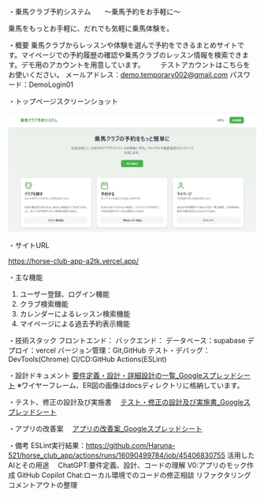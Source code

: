 ・乗馬クラブ予約システム　　～乗馬予約をお手軽に～

乗馬をもっとお手軽に、だれでも気軽に乗馬体験を。

・概要
乗馬クラブからレッスンや体験を選んで予約をできるまとめサイトです。マイページでの予約履歴の確認や乗馬クラブのレッスン情報を検索できます。デモ用のアカウントを用意しています。
　　テストアカウントはこちらをお使いください。
  メールアドレス：demo.temporary002@gmail.com
  パスワード：DemoLogin01

・トップページスクリーンショット

![アプリ画面](https://github.com/Haruna-521/horse_club_app/blob/9076f6a372a0f9327b00f3e4b3ed36eb577bd05c/docs/%E3%82%B9%E3%82%AF%E3%83%AA%E3%83%BC%E3%83%B3%E3%82%B7%E3%83%A7%E3%83%83%E3%83%88%202025-07-05%20224805.png?raw=true)

・サイトURL

https://horse-club-app-a2tk.vercel.app/

・主な機能

1. ユーザー登録、ログイン機能
2. クラブ検索機能
3. カレンダーによるレッスン検索機能
4. マイページによる過去予約表示機能

・技術スタック
フロントエンド：
バックエンド：
データベース：supabase
デプロイ：vercel
バージョン管理：Git,GitHub
テスト・デバッグ：DevTools(Chrome)
CI/CD:GitHub Actions(ESLint)

・設計ドキュメント
[要件定義・設計・詳細設計の一覧_Googleスプレッドシート](https://docs.google.com/spreadsheets/d/1xhpYufzAmk4GAWnDpNsyLwNMYybxnaZEyHLhjbOCP4w/edit?gid=983827669#gid=983827669)
※ワイヤーフレーム、ER図の画像はdocsディレクトリに格納しています。

・テスト、修正の設計及び実施書
　[テスト・修正の設計及び実施書_Googleスプレッドシート](https://docs.google.com/spreadsheets/d/1DA0Ja0OcTn7OGwIzngvoNbEm9KAr9kGolVq52xARJJc/edit?gid=0#gid=0)

 ・アプリの改善案
 　[アプリの改善案_Googleスプレッドシート](https://docs.google.com/spreadsheets/d/1VDlBPa0mL19DWNF-4TbpXyrRA72fdvUZO3ofa2f7WNU/edit?gid=0#gid=0)
  
・備考
ESLint実行結果：https://github.com/Haruna-521/horse_club_app/actions/runs/16090499784/job/45406830755
活用したAIとその用途
　ChatGPT:要件定義、設計、コードの理解
  V0:アプリのモック作成
  GitHub Copilot Chat:ローカル環境でのコードの修正相談
 リファクタリング
  コメントアウトの整理
 　
